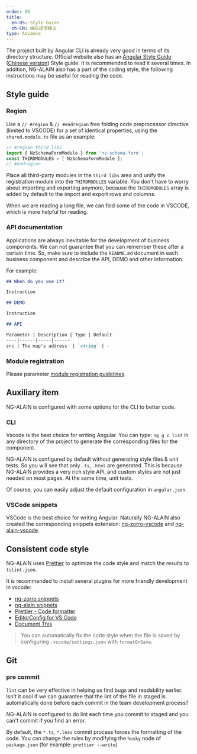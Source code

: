 ```yaml
---
order: 90
title:
  en-US: Style Guide
  zh-CN: 编码规范建议
type: Advance
---
```


The project built by Angular CLI is already very good in terms of its directory structure. Official website also has an [Angular Style Guide](https://angular.io/guide/styleguide) ([Chinese version](https://angular.cn/guide/styleguide)) Style guide. It is recommended to read it several times. In addition, NG-ALAIN also has a part of the coding style, the following instructions may be useful for reading the code.

## Style guide

### Region

Use a `// #region` & `// #endregion` free folding code preprocessor directive (limited to VSCODE) for a set of identical properties, using the `shared.module.ts` file as an example:

```ts
// #region third libs
import { NzSchemaFormModule } from 'nz-schema-form';
const THIRDMODULES = [ NzSchemaFormModule ];
// #endregion
```

Place all third-party modules in the `third libs` area and unify the registration module into the `THIRDMODULES` variable. You don't have to worry about importing and exporting anymore, because the `THIRDMODULES` array is added by default to the import and export rows and columns.

When we are reading a long file, we can fold some of the code in VSCODE, which is more helpful for reading.

### API documentation

Applications are always inevitable for the development of business components. We can not guarantee that you can remember these after a certain time. So, make sure to include the `README.md` document in each business component and describe the API, DEMO and other information. 

For example:

```markdown
## When do you use it?

Instruction

## DEMO

Instruction

## API

Parameter | Description | Type | Default
----|------|-----|------
src | The map's address  | `string` | -
```

### Module registration

Please parameter [module registration guidelines](/docs/module).

## Auxiliary item

NG-ALAIN is configured with some options for the CLI to better code.

### CLI

Vscode is the best choice for writing Angular. You can type: `ng g c list` in any directory of the project to generate the corresponding files for the component.

NG-ALAIN is configured by default without generating style files & unit tests. So you will see that only `.ts`, `.html` are generated. This is because NG-ALAIN provides a very rich style API, and custom styles are not just needed on most pages. At the same time, unit tests.

Of course, you can easily adjust the default configuration in `angular.json`.

### VSCode snippets

VSCode is the best choice for writing Angular. Naturally NG-ALAIN also created the corresponding snippets extension: [ng-zorro-vscode](//marketplace.visualstudio.com/items?itemName=cipchk.ng-zorro-vscode) and [ng-alain-vscode](//marketplace.visualstudio.com/items?itemName=cipchk.ng-alain-vscode).

## Consistent code style

NG-ALAIN uses [Prettier](https://prettier.io/) to optimize the code style and match the results to `tslint.json`.

It is recommended to install several plugins for more friendly development in vscode:

- [ng-zorro snippets](https://marketplace.visualstudio.com/items?itemName=cipchk.ng-zorro-vscode)
- [ng-alain snippets](https://marketplace.visualstudio.com/items?itemName=cipchk.ng-alain-vscode)
- [Prettier - Code formatter](https://marketplace.visualstudio.com/items?itemName=esbenp.prettier-vscode)
- [EditorConfig for VS Code](https://marketplace.visualstudio.com/items?itemName=EditorConfig.EditorConfig)
- [Document This](https://marketplace.visualstudio.com/items?itemName=joelday.docthis)

> You can automatically fix the code style when the file is saved by configuring `.vscode/settings.json` with `formatOnSave`.

## Git

### pre commit

`lint` can be very effective in helping us find bugs and readability earlier. Isn't it cool if we can guarantee that the lint of the file in staged is automatically done before each commit in the team development process?

NG-ALAIN is configured to do lint each time you commit to staged and you can't commit if you find an error.

By default, the `*.ts`, `*.less` commit process forces the formatting of the code. You can change the rules by modifying the `husky` node of `package.json` (for example: `prettier --write`)

